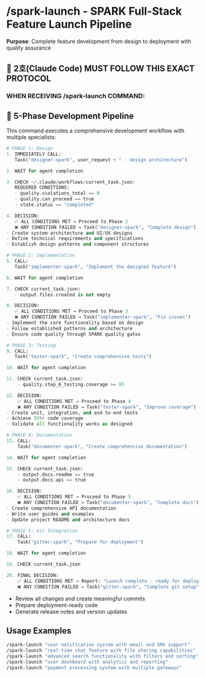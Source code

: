 # /spark-launch - SPARK Full-Stack Feature Launch Pipeline

**Purpose**: Complete feature development from design to deployment with quality assurance

## 📝 2호(Claude Code) MUST FOLLOW THIS EXACT PROTOCOL

### **WHEN RECEIVING /spark-launch COMMAND:**

## 🚀 5-Phase Development Pipeline

This command executes a comprehensive development workflow with multiple specialists:

```python
# PHASE 1: Design
1. IMMEDIATELY CALL:
   Task("designer-spark", user_request + " - design architecture")

2. WAIT for agent completion

3. CHECK ~/.claude/workflows/current_task.json:
   REQUIRED CONDITIONS:
   - quality.violations_total == 0
   - quality.can_proceed == true
   - state.status == "completed"

4. DECISION:
   ✅ ALL CONDITIONS MET → Proceed to Phase 2
   ❌ ANY CONDITION FAILED → Task("designer-spark", "Complete design")
- Create system architecture and UI/UX designs
- Define technical requirements and specifications
- Establish design patterns and component structures

# PHASE 2: Implementation
5. CALL:
   Task("implementer-spark", "Implement the designed feature")

6. WAIT for agent completion

7. CHECK current_task.json:
   - output.files.created is not empty

8. DECISION:
   ✅ ALL CONDITIONS MET → Proceed to Phase 3
   ❌ ANY CONDITION FAILED → Task("implementer-spark", "Fix issues")
- Implement the core functionality based on design
- Follow established patterns and architecture
- Ensure code quality through SPARK quality gates

# PHASE 3: Testing
9. CALL:
   Task("tester-spark", "Create comprehensive tests")

10. WAIT for agent completion

11. CHECK current_task.json:
    - quality.step_6_testing.coverage >= 95

12. DECISION:
    ✅ ALL CONDITIONS MET → Proceed to Phase 4
    ❌ ANY CONDITION FAILED → Task("tester-spark", "Improve coverage")
- Create unit, integration, and end-to-end tests
- Achieve 95%+ code coverage
- Validate all functionality works as designed

# PHASE 4: Documentation
13. CALL:
    Task("documenter-spark", "Create comprehensive documentation")

14. WAIT for agent completion

15. CHECK current_task.json:
    - output.docs.readme == true
    - output.docs.api == true

16. DECISION:
    ✅ ALL CONDITIONS MET → Proceed to Phase 5
    ❌ ANY CONDITION FAILED → Task("documenter-spark", "Complete docs")
- Create comprehensive API documentation
- Write user guides and examples
- Update project README and architecture docs

# PHASE 5: Git Integration
17. CALL:
    Task("gitter-spark", "Prepare for deployment")

18. WAIT for agent completion

19. CHECK current_task.json

20. FINAL DECISION:
    ✅ ALL CONDITIONS MET → Report: "Launch complete - ready for deployment"
    ❌ ANY CONDITION FAILED → Task("gitter-spark", "Complete git setup")
```
- Review all changes and create meaningful commits
- Prepare deployment-ready code
- Generate release notes and version updates


## Usage Examples

```bash
/spark-launch "user notification system with email and SMS support"
/spark-launch "real-time chat feature with file sharing capabilities"
/spark-launch "advanced search functionality with filters and sorting"
/spark-launch "user dashboard with analytics and reporting"
/spark-launch "payment processing system with multiple gateways"
